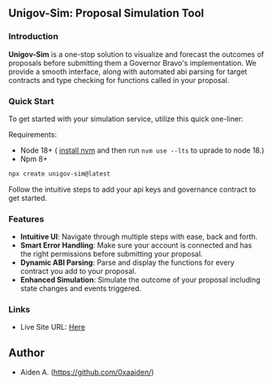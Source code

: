 ## **Unigov-Sim: Proposal Simulation Tool**

### **Introduction**

**Unigov-Sim** is a one-stop solution to visualize and forecast the outcomes of proposals before submitting them a Governor Bravo's implementation. We provide a smooth interface, along with automated abi parsing for target contracts and type checking for functions called in your proposal.

### **Quick Start**

To get started with your simulation service, utilize this quick one-liner:

<!-- Reqs make sure node 18+ is installed, nvm use --lts to install node 18 -->

Requirements:

- Node 18+ (
  [install nvm](https://github.com/nvm-sh/nvm#installing-and-updating) and then run `nvm use --lts` to uprade to node 18.)
- Npm 8+

```bash
npx create unigov-sim@latest
```

Follow the intuitive steps to add your api keys and governance contract to get started.

### **Features**

- **Intuitive UI**: Navigate through multiple steps with ease, back and forth.
- **Smart Error Handling**: Make sure your account is connected and has the right permissions before submitting your proposal.
- **Dynamic ABI Parsing**: Parse and display the functions for every contract you add to your proposal.
- **Enhanced Simulation**: Simulate the outcome of your proposal including state changes and events triggered.

### Links

- Live Site URL: [Here](https://playground.unigov.live/)

## Author

- Aiden A. (https://github.com/0xaaiden/)
